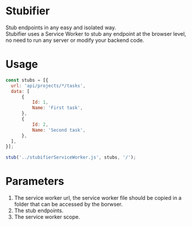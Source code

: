 # Stubifier
Stub endpoints in any easy and isolated way.<br />
Stubifier uses a Service Worker to stub any endpoint at the browser level, no need to run any server or modify your backend code.



# Usage 
```javascript
const stubs = [{
  url: 'api/projects/*/tasks',
  data: [
      {
          Id: 1,
          Name: 'First task',
      },
      {
          Id: 2,
          Name: 'Second task',
      },
  ],
}];

stub('../stubifierServiceWorker.js', stubs, '/');
```
# Parameters 

1. The service worker url, the service worker file should be copied in a folder that can be accessed by the borwser.
2. The stub endpoints.
3. The service worker scope.
